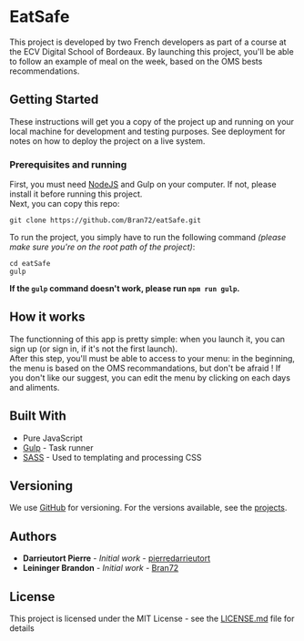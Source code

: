 # EatSafe

This project is developed by two French developers as part of a course at the ECV Digital School of Bordeaux.
By launching this project, you'll be able to follow an example of meal on the week, based on the OMS
bests recommendations.

## Getting Started
These instructions will get you a copy of the project up and running on your local machine for development and testing purposes.
See deployment for notes on how to deploy the project on a live system.

### Prerequisites and running
First, you must need [NodeJS](https://nodejs.org/en/) and Gulp on your computer. If not, please install it before running this project.  
Next, you can copy this repo: 

```
git clone https://github.com/Bran72/eatSafe.git
```

To run the project, you simply have to run the following command *(please make sure you're on the root path of the project)*:
```
cd eatSafe
gulp
```

**If the `gulp` command doesn't work, please run `npm run gulp`.**

## How it works
The functionning of this app is pretty simple: when you launch it, you can sign up (or sign in, if it's not the first launch).  
After this step, you'll must be able to access to your menu: in the beginning, the menu is based on the OMS recommandations, but don't be afraid ! If
you don't like our suggest, you can edit the menu by clicking on each days and aliments.

## Built With
* Pure JavaScript
* [Gulp](https://gulpjs.com/) - Task runner
* [SASS](https://sass-lang.com/) - Used to templating and processing CSS


## Versioning

We use [GitHub](https://github.com/) for versioning. For the versions available, see the [projects](https://github.com/Bran72/eatSafe/projects). 

## Authors

* **Darrieutort Pierre** - *Initial work* - [pierredarrieutort](https://github.com/pierredarrieutort)
* **Leininger Brandon** - *Initial work* - [Bran72](https://github.com/Bran72)

## License

This project is licensed under the MIT License - see the [LICENSE.md](LICENSE.md) file for details